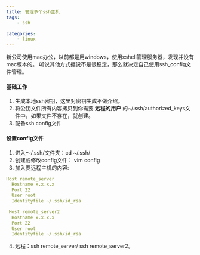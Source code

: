 ```yaml
---
title: 管理多个ssh主机
tags:
	- ssh

categories:
	- linux
---
```


新公司使用mac办公，以前都是用windows，使用xshell管理服务器，发现并没有mac版本的。
听说其他方式据说不是很稳定，那么就决定自己使用ssh_config文件管理。

#### 基础工作

1. 生成本地ssh密钥，这里对密钥生成不做介绍。
2. 将公钥文件所有内容拷贝到你需要 **远程的用户** 的~/.ssh/authorized_keys文件中，如果文件不存在，就创建。
3. 配备ssh config文件

#### 设置config文件

1. 进入～/.ssh/文件夹：cd ~/.ssh/
2. 创建或修改config文件： vim config
3. 加入要远程主机的内容:

```yaml
Host remote_server
  Hostname x.x.x.x
  Port 22
  User root
  Identityfile ~/.ssh/id_rsa

 Host remote_server2
  Hostname x.x.x.x
  Port 22
  User root
  Identityfile ~/.ssh/id_rsa
```

4. 远程：ssh remote_server/ ssh remote_server2。

